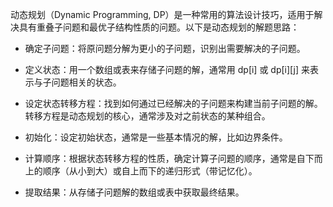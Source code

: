动态规划（Dynamic Programming, DP）是一种常用的算法设计技巧，适用于解决具有重叠子问题和最优子结构性质的问题。以下是动态规划的解题思路：

+ 确定子问题：将原问题分解为更小的子问题，识别出需要解决的子问题。

+ 定义状态：用一个数组或表来存储子问题的解，通常用 dp[i] 或 dp[i][j] 来表示与子问题相关的状态。

+ 设定状态转移方程：找到如何通过已经解决的子问题来构建当前子问题的解。转移方程是动态规划的核心，通常涉及对之前状态的某种组合。

+ 初始化：设定初始状态，通常是一些基本情况的解，比如边界条件。

+ 计算顺序：根据状态转移方程的性质，确定计算子问题的顺序，通常是自下而上的顺序（从小到大）或自上而下的递归形式（带记忆化）。

+ 提取结果：从存储子问题解的数组或表中获取最终结果。